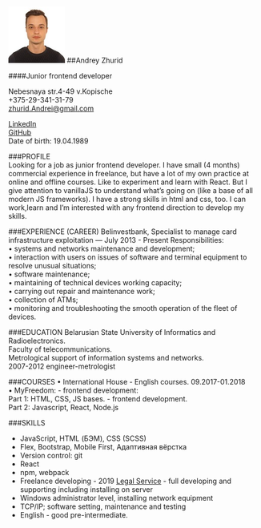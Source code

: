 ![Zhuryd Andrei](zhuryd.jpg)
##Andrey Zhurid  

####Junior frontend developer

Nebesnaya str.4-49 v.Kopische  
+375-29-341-31-79  
zhurid.Andrei@gmail.com


[LinkedIn](https://www.linkedin.com/in/andreizhuryd-b552b9155/)  
[GitHub](https://github.com/ZhurydAndrei)  
Date of birth: 19.04.1989

###PROFILE  
Looking for a job as junior frontend developer. I have small (4 months) commercial experience in freelance, but have a lot of my own practice at online and offline courses. Like to experiment and learn with React. But I give attention to vanillaJS to understand what’s going on (like a base of all modern JS frameworks). I have a strong skills in html and css, too. I can work,learn and I’m interested with any frontend direction to develop my skills.  

###EXPERIENCE (CAREER)
Belinvestbank, Specialist to manage card infrastructure exploitation — July 2013 - Present Responsibilities:<br>
• systems and networks maintenance and development;  
• interaction with users on issues of software and terminal equipment to resolve unusual situations;  
• software maintenance;  
• maintaining of technical devices working capacity;  
• carrying out repair and maintenance work;  
• collection of ATMs;  
• monitoring and troubleshooting the smooth operation of the fleet of devices.  

###EDUCATION
Belarusian State University of Informatics and Radioelectronics.  
Faculty of telecommunications.  
Metrological support of information systems and networks.  
2007-2012 engineer-metrologist

###COURSES
• International House - English courses. 09.2017-01.2018  
• MyFreedom: - frontend development:  
Part 1: HTML, CSS, JS bases. - frontend development.  
Part 2: Javascript, React, Node.js

###SKILLS
* JavaScript, HTML (БЭМ), CSS (SCSS)  
* Flex, Bootstrap, Mobile First, Адаптивная вёрстка  
* Version control: git  
* React   
* npm, webpack  
* Freelance developing - 2019 [Legal Service](https://legal-service.by) - full developing and supporting including installing on server  
* Windows administrator level, installing network equipment  
* TCP/IP; software setting, maintenance and testing  
* English - good pre-intermediate.  


